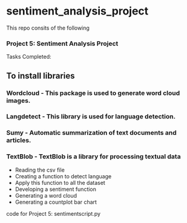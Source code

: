 # sentiment_analysis_project

This repo consits of the following

### Project 5: Sentiment Analysis Project

Tasks Completed:

## To install libraries
### Wordcloud - This package is used to generate word cloud images.
### Langdetect - This library is used for language detection.
### Sumy - Automatic summarization of text documents and articles.
### TextBlob - TextBlob is a library for processing textual data

- Reading the csv file
- Creating a function to detect language
- Apply this function to all the dataset
- Developing a sentiment function
- Generating a word cloud
- Generating a countplot bar chart


code for Project 5: sentimentscript.py
